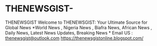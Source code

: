 # THENEWSGIST- 
THENEWSGIST
Welcome to THENEWSGIST: Your Ultimate Source for Global News *World News , Nigeria News , Biafra News, African News , Daily News, Latest News Updates, Breaking News * Email US : thenewsgist@outlook.com
https://thenewsgistonline.blogspot.com/
